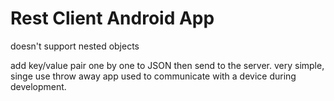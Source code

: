 # Rest Client Android App

doesn't support nested objects

add key/value pair one by one to JSON then send to the server. very simple, singe use throw away app used to communicate with a device during development. 
